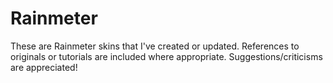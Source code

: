 # Rainmeter
These are Rainmeter skins that I've created or updated. References to originals or tutorials are included where appropriate.
Suggestions/criticisms are appreciated!
